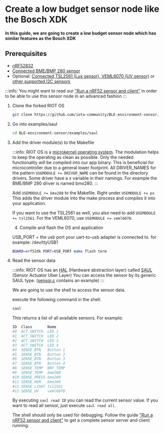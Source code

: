 # Create a low budget sensor node like the Bosch XDK
**In this guide, we are going to create a low budget sensor node which has similar features as the Bosch XDK**

## Prerequisites

- [nRF52832](set-up-nrf52-microcontroller.md)
- [Connected BME/BMP 280 sensor](connect-bosch-bme-280-bmp-280.md)
- Optional: [Connected TSL2561 (Lux sensor), VEML6070 (UV sensor)](connect-a-I2C-sensor.md) 
or [other supported I2C sensors](http://riot-os.org/api/group__drivers__sensors.html)

:::info:
You might want to read our ["Run a nRF52 sensor and client"](../../../blueprints/0.1/environment-sensor/run-a-environment-sensor-and-client.md)
in order to be able to use this sensor node in an advanced fashion
:::

1. Clone the forked RIOT OS

    ```bash
    git clone https://github.com/iota-community/BLE-environment-sensor.git
    ```

2. Go into examples/saul

    ```bash
    cd BLE-environment-sensor/examples/saul
    ```

3. Add the driver module(s) to the Makefile

    :::info:
    RIOT OS is a [microkernel operating system](https://wiki.osdev.org/Microkernel).
    The modulation helps to keep the operating as clean as possible.
    Only the needed functionality will be compiled into our app binary.
    This is beneficial for microcontroller due to a general lower footprint.
    All DRIVER_NAMES for the pattern ```USEMODULE += DRIVER_NAME``` can be found in the directory
    drivers. Some driver have a x variable in their namings. 
    For example the BME/BMP 280 driver is named bmx280.
    ::: 
    
    Add ```USEMODULE += bmx280``` to the Makefile. Right under ```USEMODULE += ps```
    This adds the driver module into the make process and compiles it into your application.
    
    If you want to use the TSL2561 as well, you also need to add ```USEMODULE += tsl2561```.
    For the VEML6070, use ```USEMODULE += veml6070```.
    
    4. Compile and flash the OS and application
    
    USB_PORT = the usb port your uart-to-usb adapter is connected to. for example: /dev/ttyUSB1
    
    ```bash
    BOARD=nrf52dk PORT=USB_PORT make flash term
    ```

5. Read the sensor data

    :::info:
    RIOT OS has an [HAL](https://en.wikipedia.org/wiki/Hardware_abstraction) (Hardware abstraction layer) 
    called [SAUL](https://riot-os.org/api/group__drivers__saul.html) (Sensor Actuator Uber Layer)
    You can access the sensor by its generic SAUL type. ([sensor.c](https://github.com/iota-community/BLE-environment-sensor/commit/dbd09e190e5f231a3bd575d5137d5ac03d3c563a#diff-65a5e0b8b7c3c44ad2827b59684b75ecR16) contains an example)
    :::
    
    We are going to use the shell to access the sensor data.
    
    execute the following command in the shell:
    ```bash
    saul
    ```
    
    This returns a list of all available sensors. For example:
    ```bash
    ID	Class		Name
    #0	ACT_SWITCH	LED 1
    #1	ACT_SWITCH	LED 2
    #2	ACT_SWITCH	LED 3
    #3	ACT_SWITCH	LED 4
    #4	SENSE_BTN	Button 1
    #5	SENSE_BTN	Button 2
    #6	SENSE_BTN	Button 3
    #7	SENSE_BTN	Button 4
    #8	SENSE_TEMP	NRF_TEMP
    #9	SENSE_TEMP	bme280
    #10	SENSE_PRESS	bme280
    #11	SENSE_HUM	bme280
    #12	SENSE_LIGHT	tsl2561
    #13	SENSE_UV	veml6070
    ```
    
    By executing  `saul read ID` you can read the current sensor value. 
    If you want to read all sensor, just execute `saul read all`.
    
    The shell should only be used for debugging. 
    Follow the guide ["Run a nRF52 sensor and client"](../../../blueprints/0.1/environment-sensor/run-a-environment-sensor-and-client.md) to get a complete sensor server and client running.
    

